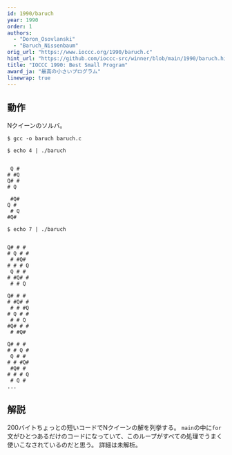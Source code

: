 ```yaml
---
id: 1990/baruch
year: 1990
order: 1
authors:
  - "Doron_Osovlanski"
  - "Baruch_Nissenbaum"
orig_url: "https://www.ioccc.org/1990/baruch.c"
hint_url: "https://github.com/ioccc-src/winner/blob/main/1990/baruch.hint"
title: "IOCCC 1990: Best Small Program"
award_ja: "最高の小さいプログラム"
linewrap: true
---
```


## 動作

Nクイーンのソルバ。

```
$ gcc -o baruch baruch.c

$ echo 4 | ./baruch


 Q #
# #Q
Q# #
# Q

 #Q#
Q #
 # Q
#Q# 

$ echo 7 | ./baruch


Q# # #
# Q # #
 # #Q#
# # # Q
 Q # #
# #Q# #
 # # Q

Q# # #
# #Q# #
 # # #Q
# Q # #
 # # Q
#Q# # #
 # #Q#

Q# # #
# # Q #
 Q # #
# # #Q#
 #Q# #
# # # Q
 # Q #
...
```

## 解説

200バイトちょっとの短いコードでNクイーンの解を列挙する。
`main`の中に`for`文がひとつあるだけのコードになっていて、このループがすべての処理でうまく使いこなされているのだと思う。
詳細は未解析。
